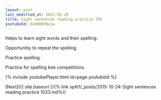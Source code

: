 ```yaml
---
layout: post
last_modified_at: 2021-03-29
title: Sight sentences reading practice 705
youtubeId: 6n50DWtNx1w
---
```

 
 
Helps to learn sight words and their spelling.

Opportunitiy to repeat the spelling. 

Practice spelling. 
 
Practice for spelling bee competitions. 
 
{% include youtubePlayer.html id=page.youtubeId %}
 
 

[Next]({{ site.baseurl }}{% link  split1/_posts/2015-10-24-Sight sentences reading practice 1033.md%})
 
